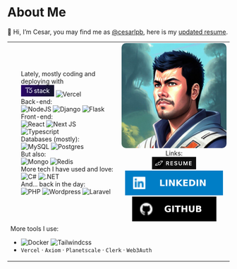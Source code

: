# About Me 
👋 Hi, I’m Cesar, you may find me as [@cesarlpb](https://github.com/cesarlpb), here is my [updated resume](https://cesarlpb.github.io/cv).

<table style="width:100%;border:0; margin: 0 auto;">
  <tr style="border:0;">
    <td style="border:0; width:50%;">
      <ul style="list-style: none;">
        <li style="padding-left:0;">Lately, mostly coding and deploying with 
        <br>
        <span class="t3">
          <img src="t3-badge.png" alt="T3 stack" width="75">  
          <img src="https://img.shields.io/badge/Vercel-000000?style=for-the-badge&logo=vercel&logoColor=white" alt="Vercel">
        </span>
        </li>
        <li style="padding-left:0;">
        Back-end:<br>
        <img src="https://img.shields.io/badge/Node.js-339933?style=for-the-badge&logo=nodedotjs&logoColor=white" alt="NodeJS"> 
        <img src="https://img.shields.io/badge/Django-092E20?style=for-the-badge&logo=django&logoColor=green" alt="Django"> 
        <img src="https://img.shields.io/badge/Flask-000000?style=for-the-badge&logo=flask&logoColor=white" alt="Flask"> 
        </li>
        <li style="padding-left:0;">
        Front-end:<br>
        <img src="https://img.shields.io/badge/React-20232A?style=for-the-badge&logo=react&logoColor=61DAFB" alt="React"> 
        <img src="https://img.shields.io/badge/next.js-000000?style=for-the-badge&logo=nextdotjs&logoColor=white" alt="Next JS"> 
        <img src="https://img.shields.io/badge/TypeScript-007ACC?style=for-the-badge&logo=typescript&logoColor=white" alt="Typescript">
        </li>
        <li style="padding-left:0;">
        Databases (mostly):<br>
        <img src="https://img.shields.io/badge/MySQL-005C84?style=for-the-badge&logo=mysql&logoColor=white" alt="MySQL"> 
        <img src="https://img.shields.io/badge/PostgreSQL-316192?style=for-the-badge&logo=postgresql&logoColor=white" alt="Postgres"><br>
        But also:<br>
        <img src="https://img.shields.io/badge/MongoDB-4EA94B?style=for-the-badge&logo=mongodb&logoColor=white" alt="Mongo">
        <img src="https://img.shields.io/badge/redis-%23DD0031.svg?&style=for-the-badge&logo=redis&logoColor=white" alt="Redis">
        </li>
        <li style="padding-left:0;">More tech I have used and love:
          <br>
          <img src="https://img.shields.io/badge/C%23-239120?style=for-the-badge&logo=c-sharp&logoColor=white" alt="C#">
          <img src="https://img.shields.io/badge/.NET-512BD4?style=for-the-badge&logo=dotnet&logoColor=white" alt=".NET">
        </li>
        <li style="padding-left:0;">
          And... back in the day:<br>
          <img src="https://img.shields.io/badge/PHP-777BB4?style=for-the-badge&logo=php&logoColor=white" alt="PHP">
          <img src="https://img.shields.io/badge/Wordpress-21759B?style=for-the-badge&logo=wordpress&logoColor=white" alt="Wordpress">
          <img src="https://img.shields.io/badge/Laravel-FF2D20?style=for-the-badge&logo=laravel&logoColor=white" alt="Laravel">
        </li>
      </ul>
    </td>
    <td style="border:0;width:50%;">
      <div>
        <img src="profile.jpeg" width="450" style="border-radius: 10px;">
      </div>
      <div style="text-align:center;">
        Links:<br>
        <a style="display:inline-block; margin: 0 auto;" href="https://cesarlpb.github.io/cv"><img src="resume.png" width="100"></a>
        <a style="display:inline-block; margin: 0 auto;" href="https://www.linkedin.com/in/cesarlpb89/"><img src="linkedin.svg"></a>
        <a style="display:inline-block; margin: 0 auto;" href="https://github.com/cesarlpb"><img src="github.svg"></a>
      </div> 
    </td>
  </tr>
  <tr>
    <td colspan="2">
    More tools I use:
    <ul>
      <li>
        <img src="https://img.shields.io/badge/Docker-2CA5E0?style=for-the-badge&logo=docker&logoColor=white" alt="Docker"> 
        <img src="https://img.shields.io/badge/Tailwind_CSS-38B2AC?style=for-the-badge&logo=tailwind-css&logoColor=white" alt="Tailwindcss"> 
      </li>
      <li>
        <code>Vercel</code> · 
        <code>Axiom</code> · 
        <code>Planetscale</code> · 
        <code>Clerk</code> · 
        <code>Web3Auth</code>
      </li>
    </ul>
    </td>
  </tr>
</table>



